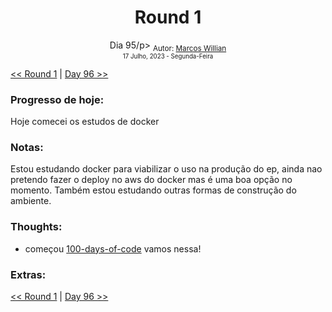<div align="center">
  <h1>Round 1</h1>
  <p>Dia 95/p>

  <sub>
    Autor: <a href="https://github.com/marcosmwx" target="_blank">Marcos Willian</a>
    <br>
    <small> 17 Julho, 2023 - Segunda-Feira</small>
  </sub>
</div>

[<< Round 1](./README.MD) | [Day 96 >>](dia096.md)

### Progresso de hoje:

Hoje comecei os estudos de docker

### Notas:

Estou estudando docker para viabilizar o uso na produção do ep, ainda nao pretendo fazer o deploy no aws do docker mas é uma boa opção no momento.
Também estou estudando outras formas de construção do ambiente.

### Thoughts:

- começou [100-days-of-code](https://github.com/marcosmwx/100DaysOfCode) vamos nessa!

### Extras:

[<< Round 1](./README.MD) | [Day 96 >>](dia096.md)
